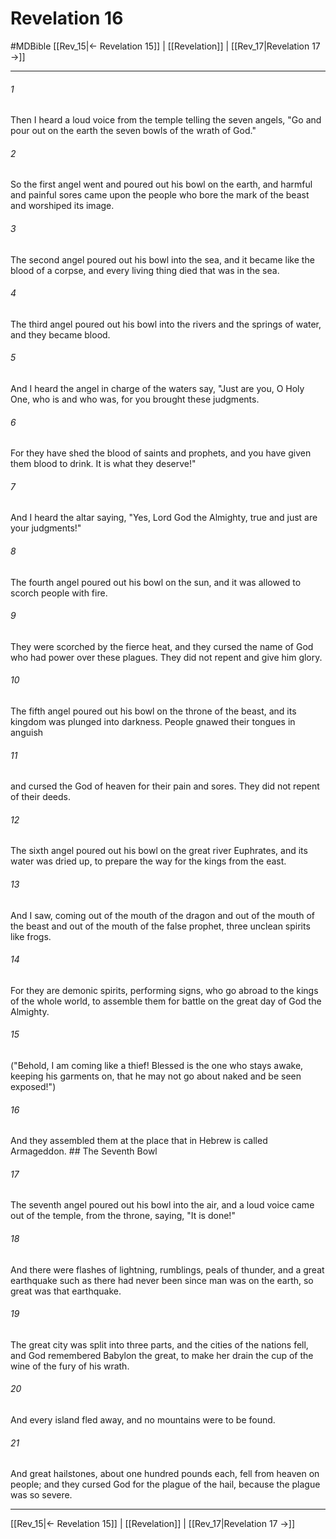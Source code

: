 # Revelation 16
#MDBible
[[Rev_15|← Revelation 15]] | [[Revelation]] | [[Rev_17|Revelation 17 →]]

***

###### 1 
Then I heard a loud voice from the temple telling the seven angels, "Go and pour out on the earth the seven bowls of the wrath of God." 

###### 2 
So the first angel went and poured out his bowl on the earth, and harmful and painful sores came upon the people who bore the mark of the beast and worshiped its image. 

###### 3 
The second angel poured out his bowl into the sea, and it became like the blood of a corpse, and every living thing died that was in the sea. 

###### 4 
The third angel poured out his bowl into the rivers and the springs of water, and they became blood. 

###### 5 
And I heard the angel in charge of the waters say, "Just are you, O Holy One, who is and who was, for you brought these judgments. 

###### 6 
For they have shed the blood of saints and prophets, and you have given them blood to drink. It is what they deserve!" 

###### 7 
And I heard the altar saying, "Yes, Lord God the Almighty, true and just are your judgments!" 

###### 8 
The fourth angel poured out his bowl on the sun, and it was allowed to scorch people with fire. 

###### 9 
They were scorched by the fierce heat, and they cursed the name of God who had power over these plagues. They did not repent and give him glory. 

###### 10 
The fifth angel poured out his bowl on the throne of the beast, and its kingdom was plunged into darkness. People gnawed their tongues in anguish 

###### 11 
and cursed the God of heaven for their pain and sores. They did not repent of their deeds. 

###### 12 
The sixth angel poured out his bowl on the great river Euphrates, and its water was dried up, to prepare the way for the kings from the east. 

###### 13 
And I saw, coming out of the mouth of the dragon and out of the mouth of the beast and out of the mouth of the false prophet, three unclean spirits like frogs. 

###### 14 
For they are demonic spirits, performing signs, who go abroad to the kings of the whole world, to assemble them for battle on the great day of God the Almighty. 

###### 15 
("Behold, I am coming like a thief! Blessed is the one who stays awake, keeping his garments on, that he may not go about naked and be seen exposed!") 

###### 16 
And they assembled them at the place that in Hebrew is called Armageddon. ## The Seventh Bowl 

###### 17 
The seventh angel poured out his bowl into the air, and a loud voice came out of the temple, from the throne, saying, "It is done!" 

###### 18 
And there were flashes of lightning, rumblings, peals of thunder, and a great earthquake such as there had never been since man was on the earth, so great was that earthquake. 

###### 19 
The great city was split into three parts, and the cities of the nations fell, and God remembered Babylon the great, to make her drain the cup of the wine of the fury of his wrath. 

###### 20 
And every island fled away, and no mountains were to be found. 

###### 21 
And great hailstones, about one hundred pounds each, fell from heaven on people; and they cursed God for the plague of the hail, because the plague was so severe. 

***

[[Rev_15|← Revelation 15]] | [[Revelation]] | [[Rev_17|Revelation 17 →]]

